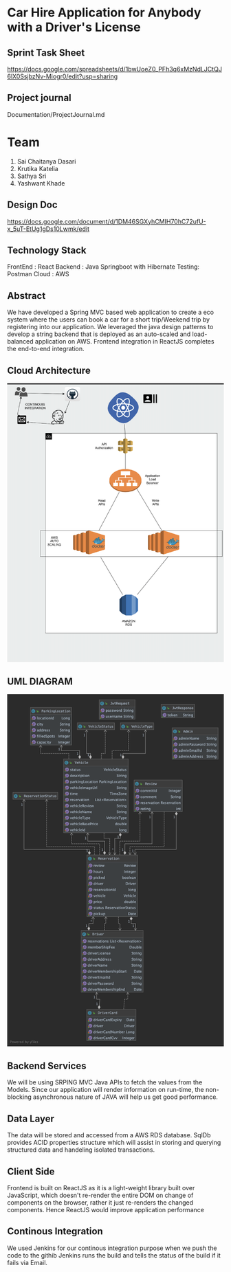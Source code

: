 #  Car Hire Application for Anybody with a Driver's License
 
## Sprint Task Sheet
https://docs.google.com/spreadsheets/d/1bwUoeZ0_PFh3q6xMzNdLJCtQJ6lX0SsjbzNv-Miogr0/edit?usp=sharing

## Project journal
Documentation/ProjectJournal.md

# Team

1. Sai Chaitanya Dasari
2. Krutika Katelia
3. Sathya Sri
4. Yashwant Khade

## Design Doc
https://docs.google.com/document/d/1DM46SGXyhCMIH70hC72ufU-x_5uT-EtUg1gDs10Lwmk/edit


## Technology Stack
FrontEnd : React
Backend : Java Springboot with Hibernate 
Testing: Postman
Cloud : AWS 

## Abstract

We have developed a Spring MVC based web application to create a eco system where the users can book a car for a short trip/Weekend trip by registering into our application. We leveraged the java design patterns to develop a string backend that is deployed as an auto-scaled and load-balanced application on AWS. Frontend integration in ReactJS completes the end-to-end integration.


## Cloud Architecture

![](CMPE202_Cloud.png)



 ## UML DIAGRAM
![](202model.png)

## Backend Services
We will be using SRPING MVC Java APIs to fetch the values from the Models. Since our application will render information on run-time, the non-blocking asynchronous nature of JAVA will help us get good performance.

## Data Layer
The data will be stored and accessed from a AWS RDS database. SqlDb provides ACID properties structure which will assist in storing and querying structured data and handeling isolated transactions. 

## Client Side
Frontend is built on ReactJS as it is a light-weight library built over JavaScript, which doesn't re-render the entire DOM on change of components on the browser, rather it just re-renders the changed components. Hence ReactJS would improve application performance

## Continous Integration 
We used Jenkins for our continous integration purpose when we push the code to the githib Jenkins runs the build and tells the status of the build if it fails via Email.
